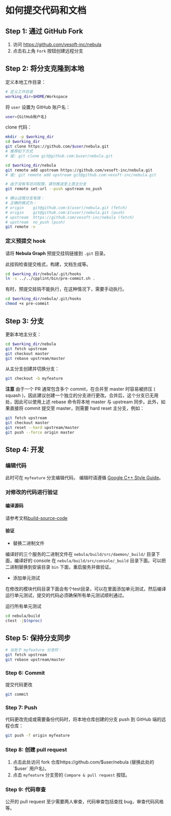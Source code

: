 # 如何提交代码和文档

## Step 1: 通过 GitHub Fork

1. 访问 https://github.com/vesoft-inc/nebula
1. 点击右上角 `Fork` 按钮创建远程分支

## Step 2: 将分支克隆到本地

定义本地工作目录：

```bash
# 定义工作目录
working_dir=$HOME/Workspace
```

将 `user` 设置为 GitHub 账户名：

```bash
user={GitHub账户名}
```

clone 代码：

```bash
mkdir -p $working_dir
cd $working_dir
git clone https://github.com/$user/nebula.git
# 推荐如下方式
# 或: git clone git@github.com:$user/nebula.git

cd $working_dir/nebula
git remote add upstream https://github.com/vesoft-inc/nebula.git
# 或: git remote add upstream git@github.com:vesoft-inc/nebula.git

# 由于没有写访问权限，请勿推送至上游主分支
git remote set-url --push upstream no_push

# 确认远程分支有效：
# 正确的格式为：
# origin    git@github.com:$(user)/nebula.git (fetch)
# origin    git@github.com:$(user)/nebula.git (push)
# upstream  https://github.com/vesoft-inc/nebula (fetch)
# upstream  no_push (push)
git remote -v
```

### 定义预提交 hook

请将 **Nebula Graph** 预提交挂钩链接到 `.git` 目录。

此挂钩检查提交格式，构建，文档生成等。

```bash
cd $working_dir/nebula/.git/hooks
ln -s ../../cpplint/bin/pre-commit.sh .
```

有时，预提交挂钩不能执行，在这种情况下，需要手动执行。

```bash
cd $working_dir/nebula/.git/hooks
chmod +x pre-commit
```

## Step 3: 分支

更新本地主分支：

```bash
cd $working_dir/nebula
git fetch upstream
git checkout master
git rebase upstream/master
```

从主分支创建并切换分支：

```bash
git checkout -b myfeature
```

**注意**
由于一个 PR 通常包含多个 commit，在合并至 master 时容易被挤压 ( squash )，因此建议创建一个独立的分支进行更改。合并后，这个分支已无用处，因此可以使用上述 rebase 命令将本地 master 与 upstream 同步。此外，如果直接将 commit 提交至 master，则需要 hard reset 主分支，例如：

```bash
git fetch upstream
git checkout master
git reset --hard upstream/master
git push --force origin master
```

## Step 4: 开发

### 编辑代码

此时可在 `myfeature` 分支编辑代码， 编辑时请遵循 [Google C++ Style Guide](https://google.github.io/styleguide/cppguide.html)。

### 对修改的代码进行验证
#### 编译源码

请参考文档[build-source-code](https://github.com/vesoft-inc/nebula/blob/master/docs/manual-CN/3.build-develop-and-administration/1.build/1.build-source-code.md)

#### 验证
- 替换二进制文件

编译好的三个服务的二进制文件在 `nebula/build/src/daemon/_build/` 目录下面，编译好的 console 在 `nebula/build/src/console/_build` 目录下面。可以把二进制替换到安装目录 `bin` 下面，重启服务并做验证。

- 添加单元测试

在修改的模块代码目录下面会有个test目录，可以在里面添加单元测试，然后编译运行单元测试，提交的代码必须确保所有单元测试顺利通过。

运行所有单元测试

```bash
cd nebula/build
ctest -j$(nproc)
```

## Step 5: 保持分支同步

```bash
# 当处于 myfeature 分支时：
git fetch upstream
git rebase upstream/master
```

### Step 6: Commit

提交代码更改

```bash
git commit
```

### Step 7: Push

代码更改完成或需要备份代码时，将本地仓库创建的分支 push 到 GitHub 端的远程仓库：

```bash
git push -f origin myfeature
```

### Step 8: 创建 pull request

1. 点击此处访问 fork 仓库https://github.com/$user/nebula (替换此处的 `$user` 用户名)。
1. 点击 `myfeature` 分支旁的 `Compare & pull request` 按钮。

### Step 9: 代码审查

公开的 pull request 至少需要两人审查，代码审查包括查找 bug，审查代码风格等。
